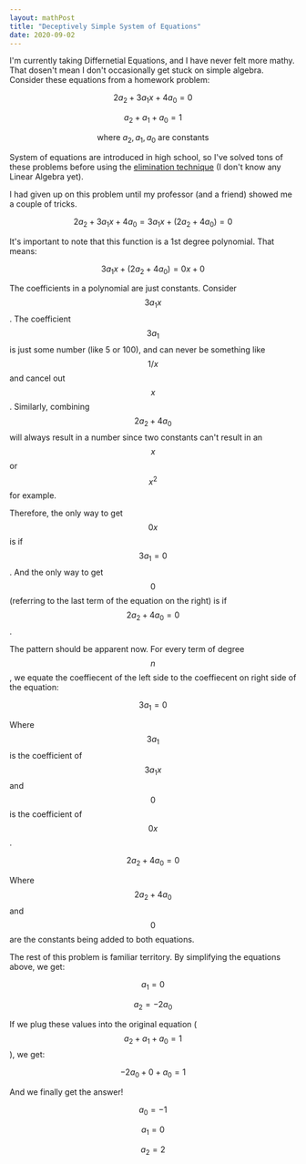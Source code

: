 ```yaml
---
layout: mathPost
title: "Deceptively Simple System of Equations"
date: 2020-09-02
---
```


I'm currently taking Differnetial Equations, and I have never felt more mathy. That dosen't mean I don't occasionally get stuck on simple algebra. Consider these equations from a homework problem:

$$
2a_{2} + 3a_{1}x + 4a_{0} = 0
$$

$$
a_{2} + a_{1} + a_{0} = 1
$$

$$
\text{where \(a_{2}, a_{1}, a_{0}\) are constants}
$$

System of equations are introduced in high school, so I've solved tons of these problems before using the [elimination technique](https://www.khanacademy.org/math/algebra-home/alg-system-of-equations/alg-equivalent-systems-of-equations/v/solving-systems-of-equations-by-elimination) (I don't know any Linear Algebra yet).

I had given up on this problem until my professor (and a friend) showed me a couple of tricks. 

$$
2a_{2} + 3a_{1}x + 4a_{0} = 3a_{1}x + (2a_{2} + 4a_{0}) = 0
$$

It's important to note that this function is a 1st degree polynomial. That means:

$$
3a_{1}x + (2a_{2} + 4a_{0}) = 0x + 0
$$

The coefficients in a polynomial are just constants. Consider $$3a_{1}x$$. The coefficient $$3a_{1}$$ is just some number (like 5 or 100), and can never be something like $$1/x$$ and cancel out $$x$$. Similarly, combining $$2a_{2} + 4a_{0}$$ will always result in a number since two constants can't result in an $$x$$ or $$x^2$$ for example.

Therefore, the only way to get $$0x$$ is if $$3a_{1} = 0$$. And the only way to get $$0$$ (referring to the last term of the equation on the right) is if $$2a_{2} + 4a_{0} = 0$$.

The pattern should be apparent now. For every term of degree $$n$$, we equate the coeffiecent of the left side to the coeffiecent on right side of the equation:

$$
3a_{1} = 0
$$

Where $$3a_{1}$$ is the coefficient of $$3a_{1}x$$ and $$0$$ is the coefficient of $$0x$$.

$$
2a_{2} + 4a_{0} = 0
$$

Where $$2a_{2} + 4a_{0}$$ and $$0$$ are the constants being added to both equations.

The rest of this problem is familiar territory. By simplifying the equations above, we get:

$$
a_{1} = 0
$$

$$
a_{2} = -2a_{0}
$$

If we plug these values into the original equation ($$a_{2} + a_{1} + a_{0} = 1$$), we get:

$$
-2a_{0} + 0 + a_{0} = 1
$$

And we finally get the answer!

$$
a_{0} = -1
$$

$$
a_{1} = 0
$$

$$
a_{2} = 2
$$